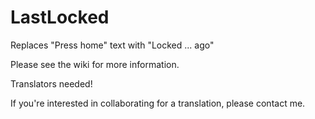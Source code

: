 # LastLocked
Replaces "Press home" text with "Locked ... ago"

Please see the wiki for more information.

Translators needed!

If you're interested in collaborating for a translation, please contact me.
